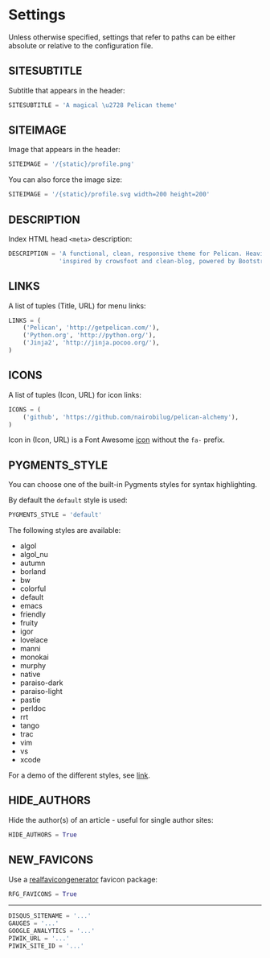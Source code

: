 # Settings

Unless otherwise specified, settings that refer to paths can be either absolute or relative to the configuration file.

## SITESUBTITLE

Subtitle that appears in the header:

```python
SITESUBTITLE = 'A magical \u2728 Pelican theme'
```

## SITEIMAGE

Image that appears in the header:

```python
SITEIMAGE = '/{static}/profile.png'
```

You can also force the image size:

```python
SITEIMAGE = '/{static}/profile.svg width=200 height=200'
```

## DESCRIPTION

Index HTML head `<meta>` description:

```python
DESCRIPTION = 'A functional, clean, responsive theme for Pelican. Heavily ' \
              'inspired by crowsfoot and clean-blog, powered by Bootstrap.'
```

## LINKS

A list of tuples (Title, URL) for menu links:

```python
LINKS = (
    ('Pelican', 'http://getpelican.com/'),
    ('Python.org', 'http://python.org/'),
    ('Jinja2', 'http://jinja.pocoo.org/'),
)
```

## ICONS

A list of tuples (Icon, URL) for icon links:

```python
ICONS = (
    ('github', 'https://github.com/nairobilug/pelican-alchemy'),
)
```

Icon in (Icon, URL) is a Font Awesome [icon](http://fontawesome.io/icons/) without the `fa-` prefix.

## PYGMENTS_STYLE

You can choose one of the built-in Pygments styles for syntax highlighting.

By default the `default` style is used:

```python
PYGMENTS_STYLE = 'default'
```

The following styles are available:

- algol
- algol_nu
- autumn
- borland
- bw
- colorful
- default
- emacs
- friendly
- fruity
- igor
- lovelace
- manni
- monokai
- murphy
- native
- paraiso-dark
- paraiso-light
- pastie
- perldoc
- rrt
- tango
- trac
- vim
- vs
- xcode

For a demo of the different styles, see [link](http://pygments.org/demo/).

## HIDE_AUTHORS

Hide the author(s) of an article - useful for single author sites:

```python
HIDE_AUTHORS = True
```

## NEW_FAVICONS

Use a [realfavicongenerator](https://realfavicongenerator.net/blog/new-favicon-package-less-is-more/) favicon package:

```python
RFG_FAVICONS = True
```

---

```python
DISQUS_SITENAME = '...'
GAUGES = '...'
GOOGLE_ANALYTICS = '...'
PIWIK_URL = '...'
PIWIK_SITE_ID = '...'
```
